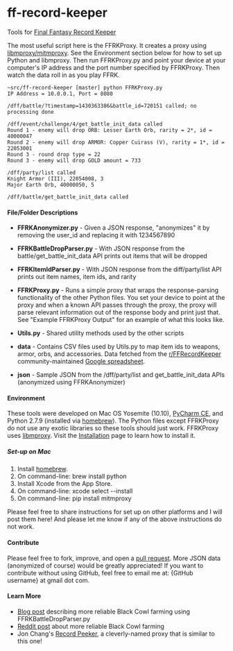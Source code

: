 # ff-record-keeper
Tools for [Final Fantasy Record Keeper][1]

The most useful script here is the FFRKProxy. It creates a proxy using [libmproxy/mitmproxy][7]. See the Environment section below for how to set up Python and libmproxy. Then run FFRKProxy.py and point your device at your computer's IP address and the port number specified by FFRKProxy. Then watch the data roll in as you play FFRK.

    ~src/ff-record-keeper [master] python FFRKProxy.py
    IP Address = 10.0.0.1, Port = 8080
    
    /dff/battle/?timestamp=1430363386&battle_id=720151 called; no processing done
    
    /dff/event/challenge/4/get_battle_init_data called
    Round 1 - enemy will drop ORB: Lesser Earth Orb, rarity = 2*, id = 40000047
    Round 2 - enemy will drop ARMOR: Copper Cuirass (V), rarity = 1*, id = 22053001
    Round 3 - round drop type = 22
    Round 3 - enemy will drop GOLD amount = 733
    
    /dff/party/list called
    Knight Armor (III), 22054008, 3
    Major Earth Orb, 40000050, 5
    
    /dff/battle/get_battle_init_data called
    
#### File/Folder Descriptions
* **FFRKAnonymizer.py** - Given a JSON response, "anonymizes" it by removing the user_id and replacing it with 1234567890
* **FFRKBattleDropParser.py** - With JSON response from the battle/get_battle_init_data API prints out items that will be dropped
* **FFRKItemIdParser.py** - With JSON response from the diff/party/list API prints out item names, item ids, and rarity
* **FFRKProxy.py** - Runs a simple proxy that wraps the response-parsing functionality of the other Python files. You set your
device to point at the proxy and when a known API passes through the proxy, the proxy will parse relevant information out of the 
response body and print just that. See "Example FFRKProxy Output" for an example of what this looks like.
* **Utils.py** - Shared utility methods used by the other scripts

* **data** - Contains CSV files used by Utils.py to map item ids to weapons, armor, orbs, and accessories. Data fetched from the [r/FFRecordKeeper][11] community-maintained [Google spreadsheet][10].
* **json** - Sample JSON from the /dff/party/list and get_battle_init_data APIs (anonymized using FFRKAnonymizer)

#### Environment
These tools were developed on Mac OS Yosemite (10.10), [PyCharm CE][4], and Python 2.7.9 (installed via [homebrew][5]). 
The Python files except FFRKProxy do not use any exotic libraries so these tools should just work.
FFRKProxy uses [libmproxy][7]. Visit the [Installation][8] page to learn how to install it.

##### Set-up on Mac
1. Install [homebrew][5].
2. On command-line: brew install python
3. Install Xcode from the App Store.
4. On command-line: xcode select --install
5. On command-line: pip install mitmproxy

Please feel free to share instructions for set up on other platforms and I will post them here! And please let me know
if any of the above instructions do not work.

#### Contribute
Please feel free to fork, improve, and open a [pull request][6]. More JSON data (anonymized of course) would be greatly appreciated! If you want to contribute without using GitHub, feel free to email me at: {GitHub username} at gmail dot com.

#### Learn More
* [Blog post][2] describing more reliable Black Cowl farming using FFRKBattleDropParser.py
* [Reddit post][3] about more reliable Black Cowl farming
* Jon Chang's [Record Peeker][9], a cleverly-named proxy that is similar to this one!

[1]: http://www.finalfantasyrecordkeeper.com/
[2]: http://mark.gg/2015/04/18/peeking-into-final-fantasy-record-keeper/
[3]: https://www.reddit.com/r/FFRecordKeeper/comments/332buz/method_to_more_reliably_farm_black_cowls_or_any/
[4]: https://www.jetbrains.com/pycharm/
[5]: http://brew.sh/
[6]: https://help.github.com/articles/using-pull-requests/
[7]: https://mitmproxy.org/doc/scripting/libmproxy.html
[8]: https://mitmproxy.org/doc/install.html
[9]: https://github.com/jonchang/recordpeeker
[10]: https://docs.google.com/spreadsheets/d/1A4evEuBVvMzq9ap_5aWLLgnmKwB76coff22_WeBzhyM/edit#gid=554203550
[11]: https://www.reddit.com/r/FFRecordKeeper/
